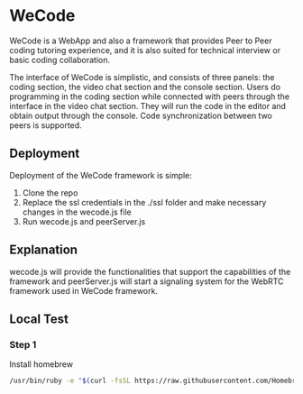 # WeCode
WeCode is a WebApp and also a framework that provides Peer to Peer coding tutoring experience, and it is also suited for technical interview or basic coding collaboration.

The interface of WeCode is simplistic, and consists of three panels: the coding section, the video chat section and the console section. Users do programming in the coding section while connected with peers through the interface in the video chat section. They will run the code in the editor and obtain output through the console. Code synchronization between two peers is supported.

## Deployment
Deployment of the WeCode framework is simple:
  1. Clone the repo
  2. Replace the ssl credentials in the ./ssl folder and make necessary changes in the wecode.js file
  3. Run wecode.js and peerServer.js

## Explanation
wecode.js will provide the functionalities that support the capabilities of the framework and peerServer.js will start a signaling system for the WebRTC framework used in WeCode framework.

## Local Test

### Step 1
Install homebrew
```bash
/usr/bin/ruby -e "$(curl -fsSL https://raw.githubusercontent.com/Homebrew/install/master/install)"
```

